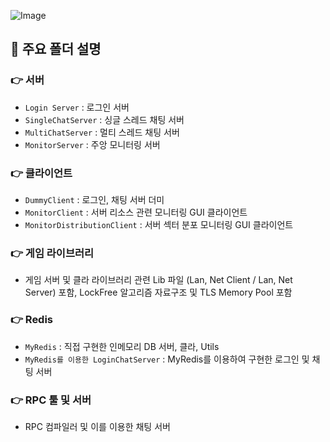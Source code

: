 
![Image](https://github.com/user-attachments/assets/b4c8bed5-644a-4807-8448-805d594f9e26)

## 📂 주요 폴더 설명

### 👉 서버
- `Login Server` : 로그인 서버
- `SingleChatServer` : 싱글 스레드 채팅 서버
- `MultiChatServer` : 멀티 스레드 채팅 서버
- `MonitorServer` : 주앙 모니터링 서버

### 👉 클라이언트
- `DummyClient` : 로그인, 채팅 서버 더미
- `MonitorClient` : 서버 리소스 관련 모니터링 GUI 클라이언트
- `MonitorDistributionClient` : 서버 섹터 분포 모니터링 GUI 클라이언트
  
### 👉 게임 라이브러리
- 게임 서버 및 클라 라이브러리 관련 Lib 파일 (Lan, Net Client / Lan, Net Server) 포함, LockFree 알고리즘 자료구조 및 TLS Memory Pool 포함
  
### 👉 Redis
- `MyRedis` : 직접 구현한 인메모리 DB 서버, 클라, Utils
- `MyRedis를 이용한 LoginChatServer` : MyRedis를 이용하여 구현한 로그인 및 채팅 서버
  
### 👉 RPC 툴 및 서버
- RPC 컴파일러 및 이를 이용한 채팅 서버

